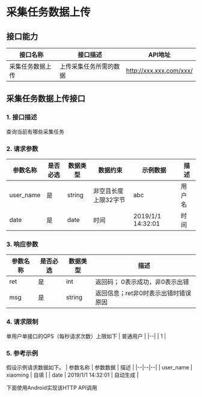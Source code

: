 # 采集任务数据上传

## 接口能力

| 接口名称 | 接口描述 | API地址
|--|--|--|
| 采集任务数据上传 | 上传采集任务所需的数据 | http://xxx.xxx.com/xxx/ |

## 采集任务数据上传接口

### 1. 接口描述
查询当前有哪些采集任务

### 2. 请求参数
| 参数名称 | 是否必选 | 数据类型 | 数据约束 | 示例数据 | 描述 |
|--|--|--|--|--|--|
| user_name | 是 | string | 非空且长度上限32字节 | abc | 用户名|
| date | 是 | date | 时间 | 2019/1/1 14:32:01 | 时间 |

### 3. 响应参数
| 参数名称 | 是否必选 | 数据类型 | 描述 |
|--|--|--|--|
| ret | 是  | int | 返回码； 0表示成功，非0表示出错 |
| msg | 是 | string | 返回信息；ret非0时表示出错时错误原因 |

### 4. 请求限制
单用户单接口的QPS（每秒请求次数）上限如下
| 普通用户 |
|--|
| 1 |

### 5. 参考示例
假设示例请求数据如下。
| 参数名称 | 参数数据 | 描述 |
|--|--|--|
| user_name | xiaoming | 自填 |
| date | 2019/1/1 14:32:01 | 自动生成 |

下面使用Android实现该HTTP API调用
